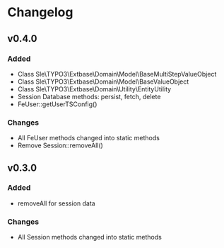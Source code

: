 # Changelog

## v0.4.0
### Added
- Class Sle\TYPO3\Extbase\Domain\Model\BaseMultiStepValueObject
- Class Sle\TYPO3\Extbase\Domain\Model\BaseValueObject
- Class Sle\TYPO3\Extbase\Domain\Utility\EntityUtility
- Session Database methods: persist, fetch, delete
- FeUser::getUserTSConfig()

### Changes
- All FeUser methods changed into static methods
- Remove Session::removeAll()

## v0.3.0
### Added
- removeAll for session data

### Changes
- All Session methods changed into static methods
